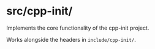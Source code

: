 # src/cpp-init/

Implements the core functionality of the cpp-init project.

Works alongside the headers in `include/cpp-init/`.

